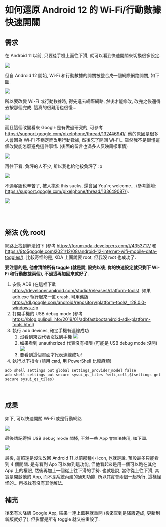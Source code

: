 # 如何還原 Android 12 的 Wi-Fi/行動數據 快速開關


## 需求

在 Android 11 以前, 只要從手機上面往下滑, 就可以看到快速開關來切換很多設定.

[![](https://dennys.files.wordpress.com/2022/01/old.png?w=300)](https://dennys.files.wordpress.com/2022/01/old.png)

但自 Android 12 開始, Wi-Fi 和行動數據的開關被整合成一個網際網路開關, 如下圖.

[![](https://dennys.files.wordpress.com/2022/01/internet.png?w=600)](https://dennys.files.wordpress.com/2022/01/internet.png)

所以要改變 Wi-Fi 或行動數據時, 得先進去網際網路, 然後才能修改, 改完之後還得去按那個完成. 這真的很難用也很慢...

[![](https://dennys.files.wordpress.com/2022/01/internet2.png?w=600)](https://dennys.files.wordpress.com/2022/01/internet2.png)

而且這個改變看來 Google 是有做過研究的, 可參考 https://support.google.com/pixelphone/thread/132446941/. 他的原因是很多人會因為 Wi-Fi 不穩定而改用行動數據, 然後忘了開回 Wi-Fi... 雖然我不是很懂這個改變能怎麼避免這件事情. (後面的留言也滿多人反映同樣事情)

[![](https://dennys.files.wordpress.com/2022/01/internet3.jpg?w=713)](https://dennys.files.wordpress.com/2022/01/internet3.jpg)

再往下看, 負評的人不少, 所以我也給他按負評了 :p

[![](https://dennys.files.wordpress.com/2022/01/image-10.png?w=939)](https://dennys.files.wordpress.com/2022/01/image-10.png)

不過客服也辛苦了, 被人抱怨 this sucks, 還會回 You're welcome... (參考論壇: https://support.google.com/pixelphone/thread/133649087/).

[![](https://dennys.files.wordpress.com/2022/01/image-11.png?w=915)](https://dennys.files.wordpress.com/2022/01/image-11.png)

<br><br>

## 解法 (免 root)

網路上找到解法如下 (參考 https://forum.xda-developers.com/t/4353717/ 和 https://9to5google.com/2021/12/08/android-12-internet-wifi-mobile-data-toggles/), 比較奇怪的是, XDA 上面說要 root, 但我沒 root 也成功了.

**要注意的是, 他會清除所有 toggle (就是說, 設完以後, 你的快速設定就只剩下 Wi-Fi 和行動數據兩個), 不過這再加回來就好了**.

1.  安裝 ADB (在這裡下載 https://developer.android.com/studio/releases/platform-tools), 如果 adb.exe 執行起來一直 crash, 可用舊版 https://dl.google.com/android/repository/platform-tools\_r28.0.0-windows.zip
2.  打開手機的 USB debug mode (參考 https://blog.pulipuli.info/2019/01/adbfastbootandroid-sdk-platform-tools.html)
3.  執行 adb devices, 確定手機有連線成功
    1.  沒看到東西代表沒找到手機 ![](https://dennys.files.wordpress.com/2022/01/noauth0.jpg)
    2.  如果看到 unauthorized 代表沒有權限 (可能是 USB debug mode 沒開) ![](https://dennys.files.wordpress.com/2022/01/noauth-1.jpg)
    3.  要看到這個畫面才代表連線成功! [](https://dennys.files.wordpress.com/2022/01/auth.jpg)
4.  執行以下指令 (請用 cmd, 用 PowerShell 比較麻煩)

```
adb shell settings put global settings_provider_model false  
adb shell settings put secure sysui_qs_tiles 'wifi,cell,$(settings get secure sysui_qs_tiles)'  

```
<br>

## 成果

如下, 可以快速開關 Wi-Fi 或是行動網路

[![](https://dennys.files.wordpress.com/2022/01/new.png?w=400)](https://dennys.files.wordpress.com/2022/01/new.png)

最後請記得把 USB debug mode 關掉, 不然一些 App 會無法使用, 如下圖.

[![](https://dennys.files.wordpress.com/2022/01/usb-1.png?w=300)](https://dennys.files.wordpress.com/2022/01/usb-1.png)

最後, 這照還是沒法改回 Android 11 以前那種小 icon, 也就是說, 預設最多只能看到 4 個開關. 是有看到 App 可以做到這功能, 但他看起來是用一個可以跑在其他 App 上的權限, 然後再加上一個從上往下滑的手勢. 也就是說, 當你從上往下滑, 其實是開啟他的 App, 而不是系統內建的通知功能. 所以其實會兩個一起執行, 這樣怪怪的... 再找找有沒有其他解法.

## 補充

後來有次降版 Google App, 結果一連上藍芽就重開 (後來查到是降版造成, 更新到新版就好了), 但影響是所有 toggle 就又被重設了.

